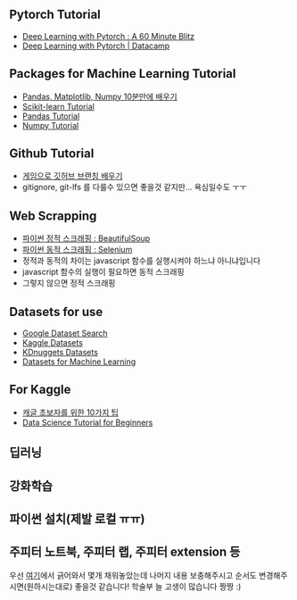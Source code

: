 ## Pytorch Tutorial
- [Deep Learning with Pytorch : A 60 Minute Blitz](https://pytorch.org/tutorials/beginner/deep_learning_60min_blitz.html)
- [Deep Learning with Pytorch | Datacamp](https://www.datacamp.com/courses/deep-learning-with-pytorch)

## Packages for Machine Learning Tutorial
- [Pandas, Matplotlib, Numpy 10분만에 배우기](https://ourcstory.tistory.com/145)  
- [Scikit-learn Tutorial](https://scikit-learn.org/stable/tutorial/index.html)  
- [Pandas Tutorial](https://pandas.pydata.org/pandas-docs/stable/getting_started/tutorials.html)  
- [Numpy Tutorial](https://docs.scipy.org/doc/numpy/user/quickstart.html)  

## Github Tutorial
- [게임으로 깃허브 브랜칭 배우기](https://learngitbranching.js.org/)
- gitignore, git-lfs 를 다룰수 있으면 좋을것 같지만... 욕심일수도 ㅜㅜ

## Web Scrapping 
- [파이썬 정적 스크래핑 : BeautifulSoup](https://beomi.github.io/2017/01/20/HowToMakeWebCrawler/)  
- [파이썬 동적 스크래핑 : Selenium](https://beomi.github.io/2017/02/27/HowToMakeWebCrawler-With-Selenium/)
- 정적과 동적의 차이는 javascript 함수를 실행시켜야 하느냐 아니냐입니다
- javascript 함수의 실행이 필요하면 동적 스크래핑
- 그렇지 않으면 정적 스크래핑

## Datasets for use
- [Google Dataset Search](https://toolbox.google.com/datasetsearch?fbclid=IwAR3QnkmmXsVY8zoGlz3t4HzmxcVSliDIruPSud7EnZoz7eUqGzrgXBeLNzc) 
- [Kaggle Datasets](https://www.kaggle.com/datasets)  
- [KDnuggets Datasets](https://www.kdnuggets.com/datasets/index.html)  
- [Datasets for Machine Learning](https://www.datasetlist.com/?fbclid=IwAR3Pc48OZU3eMRs-W8ai5lZkUnLHJlrUNrD2-RNltR_u8p5jjtit2gtQY0s)

## For Kaggle
- [캐글 초보자를 위한 10가지 팁](https://subinium.github.io/kaggle-tips/?fbclid=IwAR1pXxLM_7ztEwEndSXAXJVLn-aMFdfqL_Ru2zxnw1djfdrPMKLrrnG3A9c)  
- [Data Science Tutorial for Beginners](https://www.kaggle.com/kanncaa1/data-sciencetutorial-for-beginners?fbclid=IwAR0t1nPPQNWbrfIPDYtU3In3Q4AhU29M1bfpOeOvP4lXQD1liIR_Px04dZg)

## 딥러닝

## 강화학습

## 파이썬 설치(제발 로컬 ㅠㅠ)

## 주피터 노트북, 주피터 랩, 주피터 extension 등

우선 [여기](https://github.com/KU-BIG/project_default_to_clone)에서 긁어와서 몇개 채워놓았는데
나머지 내용 보충해주시고 순서도 변경해주시면(원하시는대로) 좋을것 같습니다! 학술부 늘 고생이 많습니다 짱짱 :)
